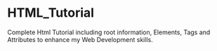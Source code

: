# HTML_Tutorial
Complete Html Tutorial including root information, Elements, Tags and Attributes to enhance my Web Development skills.
